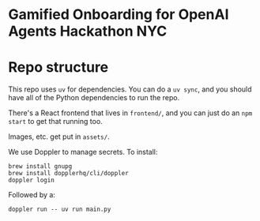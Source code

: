 # Gamified Onboarding for OpenAI Agents Hackathon NYC

# Repo structure

This repo uses `uv` for dependencies. You can do a `uv sync`, and you should have all of the Python dependencies to run the repo.

There's a React frontend that lives in `frontend/`, and you can just do an `npm start` to get that running too.

Images, etc. get put in `assets/`.

We use Doppler to manage secrets. To install:

```
brew install gnupg
brew install dopplerhq/cli/doppler
doppler login
```

Followed by a:

```
doppler run -- uv run main.py 
```
